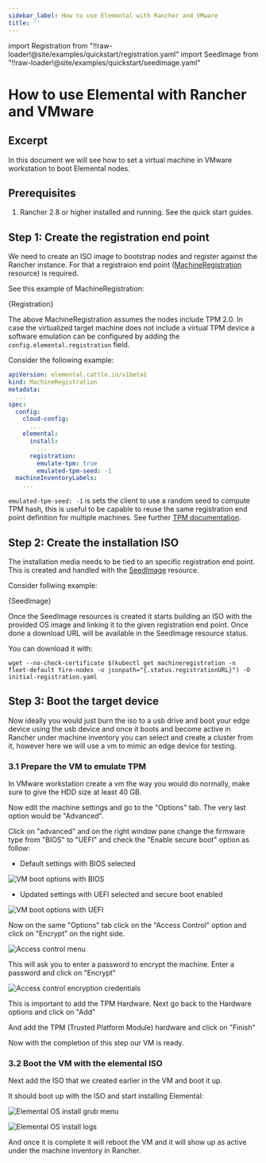 ```yaml
---
sidebar_label: How to use Elemental with Rancher and VMware
title: ''
---
```


<head>
  <link rel="canonical" href="https://elemental.docs.rancher.com/rancher-vmware"/>
</head>

import Registration from "!!raw-loader!@site/examples/quickstart/registration.yaml"
import SeedImage from "!!raw-loader!@site/examples/quickstart/seedimage.yaml"

# How to use Elemental with Rancher and VMware

## Excerpt

In this document we will see how to set a virtual machine in VMware workstation to boot Elemental nodes.

## Prerequisites

1. Rancher 2.8 or higher installed and running. See the quick start guides.

## Step 1: Create the registration end point

We need to create an ISO image to bootstrap nodes and register against the Rancher instance. For that
a registraion end point ([MachineRegistration](machineregistration-reference.md) resource) is required.

See this example of MachineRegistration:

<CodeBlock language="yaml" title="registration.yaml" showLineNumbers>{Registration}</CodeBlock>

The above MachineRegistration assumes the nodes include TPM 2.0. In case the virtualized target machine does
not include a virtual TPM device a software emulation can be configured by adding the
`config.elemental.registration` field.

Consider the following example:

```yaml showLineNumbers
apiVersion: elemental.cattle.io/v1beta1
kind: MachineRegistration
metadata:
  ...
spec:
  config:
    cloud-config:
      ...
    elemental:
      install:
        ...
      registration:
        emulate-tpm: true
        emulated-tpm-seed: -1
  machineInventoryLabels:
    ...
```

`emulated-tpm-seed: -1` is sets the client to use a random seed to compute TPM hash, this is useful to be capable
to reuse the same registration end point definition for multiple machines. See further [TPM documentation](tpm.md).

## Step 2: Create the installation ISO

The installation media needs to be tied to an specific registration end point. This is created and handled
with the [SeedImage](seedimage-reference.md) resource.

Consider follwing example:

<CodeBlock language="yaml" title="seedimage.yaml" showLineNumbers>{SeedImage}</CodeBlock>

Once the SeedImage resources is created it starts building an ISO with the provided OS image and linking it to
the given registration end point. Once done a download URL will be available in the SeedImage resource status.

You can download it with:

```shell
wget --no-check-certificate $(kubectl get machineregistration -n fleet-default fire-nodes -o jsonpath="{.status.registrationURL}") -O initial-registration.yaml
```

## Step 3: Boot the target device

Now ideally you would just burn the iso to a usb drive and boot your edge device using the usb device and once it boots and become active in Rancher under machine inventory you can select and create a cluster from it, however here we will use a vm to mimic an edge device for testing.

### 3.1 Prepare the VM to emulate TPM

In VMware workstation create a vm the way you would do normally, make sure to give the HDD size at least 40 GB.

Now edit the machine settings and go to the "Options" tab. The very last option would be "Advanced".

Click on "advanced" and on the right window pane change the firmware type from "BIOS" to "UEFI" and check the "Enable secure boot" option as follow:

* Default settings with BIOS selected

![VM boot options with BIOS](images/rancher-vmware-vm-boot-bios.png)

* Updated settings with UEFI selected and secure boot enabled

![VM boot options with UEFI](images/rancher-vmware-vm-boot-uefi.png)

Now on the same "Options" tab click on the "Access Control" option and click on "Encrypt" on the right side.

![Access control menu](images/rancher-vmware-access-control-menu.png)

This will ask you to enter a password to encrypt the machine. Enter a password and click on "Encrypt"

![Access control encryption credentials](images/rancher-vmware-access-control-encrypt.png)  

This is important to add the TPM Hardware. Next go back to the Hardware options and click on "Add"

And add the TPM (Trusted Platform Module) hardware and click on "Finish"

Now with the completion of this step our VM is ready.

### 3.2 Boot the VM with the elemental ISO

Next add the ISO that we created earlier in the VM and boot it up.

It should boot up with the ISO and start installing Elemental:

![Elemental OS install grub menu](images/rancher-vmware-elemental-install-grub.png)

![Elemental OS install logs](images/rancher-vmware-elemental-install-logs.png)

And once it is complete it will reboot the VM and it will show up as active under the machine inventory in Rancher.

